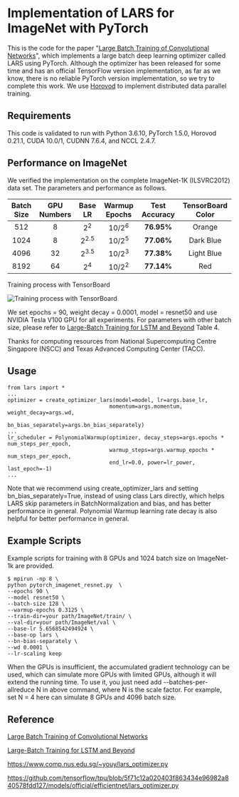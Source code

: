 # Implementation of LARS for ImageNet with PyTorch

This is the code for the paper "[Large Batch Training of Convolutional Networks](https://arxiv.org/abs/1708.03888)", which implements a large batch deep learning optimizer called LARS using PyTorch. Although the optimizer has been released for some time and has an official TensorFlow version implementation, as far as we know, there is no reliable PyTorch version implementation, so we try to complete this work. We use [Horovod](https://github.com/horovod/horovod) to implement distributed data parallel training.

## Requirements

This code is validated to run with Python 3.6.10, PyTorch 1.5.0, Horovod 0.21.1, CUDA 10.0/1, CUDNN 7.6.4, and NCCL 2.4.7.

## Performance on ImageNet

We verified the implementation on the complete ImageNet-1K (ILSVRC2012) data set. The parameters and performance as follows.

| Batch Size | GPU Numbers |     Base LR     |  Warmup Epochs   | Test Accuracy | TensorBoard Color |
| :--------: | :---------: | :-------------: | :--------------: | :-----------: | :---------------: |
|    512     |      8      |  2<sup>2</sup>  | 10/2<sup>6</sup> |  **76.95%**   |      Orange       |
|    1024    |      8      | 2<sup>2.5</sup> | 10/2<sup>5</sup> |  **77.06%**   |     Dark Blue     |
|    4096    |     32      | 2<sup>3.5</sup> | 10/2<sup>3</sup> |  **77.38%**   |    Light Blue     |
|    8192    |     64      |  2<sup>4</sup>  | 10/2<sup>2</sup> |  **77.14%**   |        Red        |

Training process with TensorBoard

![Training process with TensorBoard](https://github.com/binmakeswell/LARS-ImageNet-PyTorch/raw/main/Training%20process%20with%20TensorBoard.jpg)

We set epochs = 90, weight decay = 0.0001, model = resnet50 and use NVIDIA Tesla V100 GPU for all experiments. For parameters with other batch size, please refer to [Large-Batch Training for LSTM and Beyond](https://arxiv.org/abs/1901.08256) Table 4.

Thanks for computing resources from National Supercomputing Centre Singapore (NSCC) and Texas Advanced Computing Center (TACC).

## Usage

```
from lars import *
...
optimizer = create_optimizer_lars(model=model, lr=args.base_lr,
                                momentum=args.momentum, weight_decay=args.wd,
                                bn_bias_separately=args.bn_bias_separately)
...
lr_scheduler = PolynomialWarmup(optimizer, decay_steps=args.epochs * num_steps_per_epoch,
                                warmup_steps=args.warmup_epochs * num_steps_per_epoch,
                                end_lr=0.0, power=lr_power, last_epoch=-1)
...
```

Note that we recommend using create_optimizer_lars and setting bn_bias_separately=True, instead of using class Lars directly, which helps LARS skip parameters in BatchNormalization and bias, and has better performance in general. Polynomial Warmup learning rate decay is also helpful for better performance in general.

## Example Scripts

Example scripts for training with 8 GPUs and 1024 batch size on ImageNet-1k are provided.

```
$ mpirun -np 8 \
python pytorch_imagenet_resnet.py  \
--epochs 90 \
--model resnet50 \
--batch-size 128 \
--warmup-epochs 0.3125 \
--train-dir=your path/ImageNet/train/ \
--val-dir=your path/ImageNet/val \
--base-lr 5.6568542494924 \
--base-op lars \
--bn-bias-separately \
--wd 0.0001 \
--lr-scaling keep
```

When the GPUs is insufficient, the accumulated gradient technology can be used, which can simulate more GPUs with limited GPUs, although it will extend the running time. To use it, you just need add --batches-per-allreduce N in above command, where N is the scale factor. For example, set N = 4 here can simulate 8 GPUs and 4096 batch size. 

## Reference

[Large Batch Training of Convolutional Networks](https://arxiv.org/abs/1708.03888)

[Large-Batch Training for LSTM and Beyond](https://arxiv.org/abs/1901.08256)

https://www.comp.nus.edu.sg/~youy/lars_optimizer.py

https://github.com/tensorflow/tpu/blob/5f71c12a020403f863434e96982a840578fdd127/models/official/efficientnet/lars_optimizer.py
